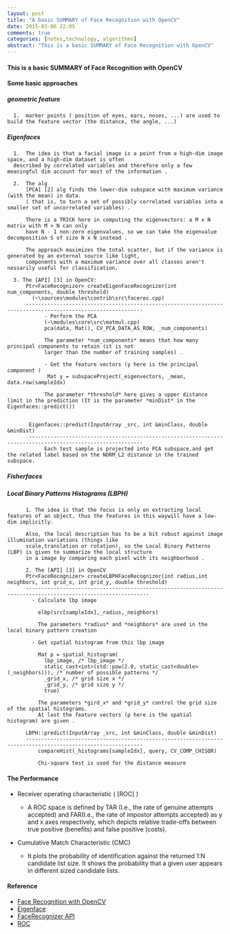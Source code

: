 ```yaml
---
layout: post
title: "A basic SUMMARY of Face Recognition with OpenCV"
date: 2015-03-06 22:05
comments: true
categories: [notes,technology, algorithms]
abstract: "This is a basic SUMMARY of Face Recognition with OpenCV"
---
```

#### This is a basic SUMMARY of Face Recognition with OpenCV ####

#### Some basic approaches

##### geometric feature
      1.  marker points ( position of eyes, ears, noses, ...) are used to build the feature vector (the distance, the angle, ...)

##### Eigenfaces
      1.  The idea is that a facial image is a point from a high-dim image space, and a high-dim dataset is often
      described by correlated variables and therefore only a few meaningful dim account for most of the information .

      2.  The alg
          [PCA] [2] alg finds the lower-dim subspace with maximum variance (with the mean) in data.
          ( that is, to turn a set of possibly correlated variables into a smaller set of uncorrelated variables) .

          There is a TRICK here in computing the eigenvectors: a M x N matrix with M > N can only
          have N - 1 non-zero eigenvalues, so we can take the eigenvalue decomposition S of size N x N instead .

          The approach maximizes the total scatter, but if the variance is generated by an external source like light,
          components with a maximum variance over all classes aren't nessarily useful for classification.

      3. The [API] [3] in OpenCV:
          Ptr<FaceRecognizer> createEigenFaceRecognizer(int num_components, double threshold)
            (~\sources\modules\contrib\src\facerec.cpp)
          ------------------------------------------------------------------------------------------------------------
                - Perform the PCA
                (~\modules\core\src\matmul.cpp)
                pca(data, Mat(), CV_PCA_DATA_AS_ROW, _num_components)

                The parameter *num_components* means that how many principal components to retain (it is not
                larger than the number of training samples) .

                - Get the feature vectors (y here is the principal component )
                 Mat y = subspaceProject(_eigenvectors, _mean, data.row(sampleIdx)

                The parameter *threshold* here gives a upper distance limit in the prediction (It is the parameter *minDist* in the  Eigenfaces::predict())


           Eigenfaces::predict(InputArray _src, int &minClass, double &minDist)
           -----------------------------------------------------------------------------------------------------------
                Each test sample is projected into PCA subspace,and get the related label based on the NORM_L2 distance in the trained subspace.


##### Fisherfaces

##### Local Binary Patterns Histograms (LBPH)
          1. The idea is that the focus is only on extracting local features of an object, thus the features in this waywill have a low-dim implicitly.

		  Also, the local description has to be a bit robust against image illumination variations (things like
          scale,translation or rotation), so the Local Binary Patterns (LBP) is given to summarize the local structure
          in a image by comparing each pixel with its neighborhood .

          2. The [API] [3] in OpenCV
          Ptr<FaceRecognizer> createLBPHFaceRecognizer(int radius,int neighbors, int grid_x, int grid_y, double threshold)
          --------------------------------------------------------------------------------------------------------------
            - Calculate lbp image

              elbp(src[sampleIdx],_radius,_neighbors)

              The parameters *radius* and *neighbors* are used in the local binary pattern creation

            - Get spatial histogram from this lbp image

              Mat p = spatial_histogram(
                lbp_image, /* lbp_image */
                static_cast<int>(std::pow(2.0, static_cast<double>(_neighbors))), /* number of possible patterns */
                _grid_x, /* grid size x */
                _grid_y, /* grid size y */
                true)

              The parameters *gird_x* and *grid_y* control the grid size of the spatial histograms.
              At last the feature vectors (p here is the spatial histogram) are given .

          LBPH::predict(InputArray _src, int &minClass, double &minDist)
          ------------------------------------------------------------------------------------------------------------
              compareHist(_histograms[sampleIdx], query, CV_COMP_CHISQR)

              Chi-square test is used for the distance measure



#### The Performance

   * Receiver operating characteristic ( [ROC]  )
       - A ROC space is defined by TAR (I.e., the rate of genuine attempts accepted) and FAR(I.e., the rate of
        impostor attempts accepted) as y and x axes respectively, which depicts relative trade-offs between
        true positive (benefits) and false positive (costs).

   * Cumulative Match Characteristic (CMC)
       - It plots the probability of identification against the returned 1:N candidate list size.
           It shows the probability that a given user appears in different sized candidate lists.

#### Reference        
   * [Face Recognition with OpenCV](http://docs.opencv.org/2.4/modules/contrib/doc/facerec/facerec_tutorial.html)
   * [Eigenface](http://en.wikipedia.org/wiki/Eigenface/)
   * [FaceRecognizer API](http://docs.opencv.org/trunk/modules/contrib/doc/facerec/facerec_api.html)
   * [ROC](http://en.wikipedia.org/wiki/Receiver_operating_characteristic)
